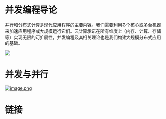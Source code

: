 # 并发编程导论

并行和分布式计算是现代应用程序的主要内容。我们需要利用多个核心或多台机器来加速应用程序或大规模运行它们。云计算承诺在所有维度上（内存、计算、存储等）实现无限的可扩展性，并发编程及其相关理论也是我们构建大规模分布式应用的基础。

![](https://i.postimg.cc/6p2GC796/image.png)

# 并发与并行

[![image.png](https://i.postimg.cc/N0jG91Pz/image.png)](https://postimg.cc/w1nYnszX)

# 链接
